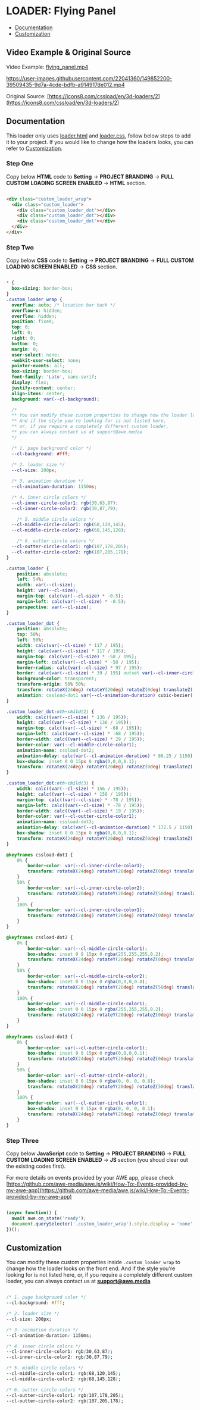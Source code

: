 # LOADER: Flying Panel

- [Documentation](#documentation)
- [Customization](#customization)

## Video Example & Original Source


Video Example: [flying_panel.mp4](flying_panel.mp4)



https://user-images.githubusercontent.com/22041360/149852200-39509435-9d7a-4cde-bdfb-a914917de012.mp4



Original Source: [https://icons8.com/cssload/en/3d-loaders/2](https://icons8.com/cssload/en/3d-loaders/2)


## Documentation

This loader only uses [loader.html](loader.html) and [loader.css](loader.css), follow below steps to add it to your project. If you would like to change how the loaders looks, you can refer to [Customization](#customization).


### Step One

Copy below **HTML** code to **Setting** -> **PROJECT BRANDING** -> **FULL CUSTOM LOADING SCREEN ENABLED** -> **HTML** section.


```html

<div class="custom_loader_wrap">
  <div class="custom_loader">
    <div class="custom_loader_dot"></div>
    <div class="custom_loader_dot"></div>
    <div class="custom_loader_dot"></div>
  </div>
</div>


```

### Step Two

Copy below **CSS** code to **Setting** -> **PROJECT BRANDING** -> **FULL CUSTOM LOADING SCREEN ENABLED** -> **CSS** section.

```css

* {
  box-sizing: border-box;
}
.custom_loader_wrap {
  overflow: auto; /* location bar hack */
  overflow-x: hidden;
  overflow: hidden;
  position: fixed;
  top: 0;
  left: 0;
  right: 0;
  bottom: 0;
  margin: 0;
  user-select: none;
  -webkit-user-select: none;
  pointer-events: all;
  box-sizing: border-box;
  font-family: 'Lato', sans-serif;
  display: flex;
  justify-content: center;
  align-items: center;
  background: var(--cl-background);

  /*
  ** You can modify these custom properties to change how the loader looks on the front end.
  ** And if the style you're looking for is not listed here, 
  ** or, if you require a completely different custom loader,
  ** you can always contact us at support@awe.media
  */

  /* 1. page background color */
  --cl-background: #fff;
  
  /* 2. loader size */
  --cl-size: 200px;

  /* 3. animation duration */
  --cl-animation-duration: 1150ms;

  /* 4. inner circle colors */
  --cl-inner-circle-color1: rgb(30,63,87);
  --cl-inner-circle-color2: rgb(30,87,79);

	/* 5. middle circle colors */
  --cl-middle-circle-color1: rgb(68,120,145);
  --cl-middle-circle-color2: rgb(68,145,128);

	/* 6. outter circle colors */
  --cl-outter-circle-color1: rgb(107,178,205);
  --cl-outter-circle-color2: rgb(107,205,178);
}

.custom_loader {
	position: absolute;
	left: 54%;
	width: var(--cl-size);
	height: var(--cl-size);
	margin-top: calc(var(--cl-size) * -0.5);
	margin-left: calc(var(--cl-size) * -0.5);
	perspective: var(--cl-size);
}

.custom_loader_dot {
	position: absolute;
	top: 50%;
	left: 50%;
	width: calc(var(--cl-size) * 117 / 195);
	height: calc(var(--cl-size) * 117 / 195);
	margin-top: calc(var(--cl-size) * -58 / 195);
	margin-left: calc(var(--cl-size) * -58 / 195);
	border-radius: calc(var(--cl-size) * 97 / 195);
	border: calc(var(--cl-size) * 39 / 195) outset var(--cl-inner-circle-color1);
	background-color: transparent;
	transform-origin: 50% 50%;
	transform: rotateX(24deg) rotateY(20deg) rotateZ(0deg) translateZ(-24px);
	animation: cssload-dot1 var(--cl-animation-duration) cubic-bezier(.49,.06,.43,.85) infinite;
}

.custom_loader_dot:nth-child(2) {
	width: calc((var(--cl-size) * 136 / 195));
	height: calc((var(--cl-size) * 136 / 195));
	margin-top: calc((var(--cl-size) * -68 / 195));
	margin-left: calc((var(--cl-size) * -68 / 195));
	border-width: calc((var(--cl-size) * 29 / 195));
	border-color: var(--cl-middle-circle-color1);
	animation-name: cssload-dot2;
	animation-delay: calc(var(--cl-animation-duration) * 86.25 / 1150);
	box-shadow: inset 0 0 15px 0 rgba(0,0,0,0.1);
	transform: rotateX(24deg) rotateY(20deg) rotateZ(0deg) translateZ(-24px);
}

.custom_loader_dot:nth-child(3) {
	width: calc((var(--cl-size) * 156 / 195));
	height: calc((var(--cl-size) * 156 / 195));
	margin-top: calc((var(--cl-size) * -78 / 195));
	margin-left: calc((var(--cl-size) * -78 / 195));
	border-width: calc((var(--cl-size) * 19 / 195));
	border-color: var(--cl-outter-circle-color1);
	animation-name: cssload-dot3;
	animation-delay: calc(var(--cl-animation-duration) * 172.5 / 1150);
	box-shadow: inset 0 0 15px 0 rgba(0,0,0,0.1);
	transform: rotateX(24deg) rotateY(20deg) rotateZ(0deg) translateZ(-24px);
}

@keyframes cssload-dot1 {
	0% {
		border-color: var(--cl-inner-circle-color1);
		transform: rotateX(24deg) rotateY(20deg) rotateZ(0deg) translateZ(-24px);
	}
	50% {
		border-color: var(--cl-inner-circle-color2);
		transform: rotateX(20deg) rotateY(20deg) rotateZ(50deg) translateZ(0px);
	}
	100% {
		border-color: var(--cl-inner-circle-color1);
		transform: rotateX(24deg) rotateY(20deg) rotateZ(0deg) translateZ(-24px);
	}
}

@keyframes cssload-dot2 {
	0% {
		border-color: var(--cl-middle-circle-color1);
		box-shadow: inset 0 0 15px 0 rgba(255,255,255,0.2);
		transform: rotateX(24deg) rotateY(20deg) rotateZ(0deg) translateZ(-24px);
	}
	50% {
		border-color: var(--cl-middle-circle-color2);
		box-shadow: inset 0 0 15px 0 rgba(0,0,0,0.8);
		transform: rotateX(20deg) rotateY(20deg) rotateZ(50deg) translateZ(0px);
	}
	100% {
		border-color: var(--cl-middle-circle-color1);
		box-shadow: inset 0 0 15px 0 rgba(255,255,255,0.2);
		transform: rotateX(24deg) rotateY(20deg) rotateZ(0deg) translateZ(-24px);
	}
}

@keyframes cssload-dot3 {
	0% {
		border-color: var(--cl-outter-circle-color1);
		box-shadow: inset 0 0 15px 0 rgba(0,0,0,0.1);
		transform: rotateX(24deg) rotateY(20deg) rotateZ(0deg) translateZ(-24px);
	}
	50% {
		border-color: var(--cl-outter-circle-color2);
		box-shadow: inset 0 0 15px 0 rgba(0, 0, 0, 0.8);
		transform: rotateX(20deg) rotateY(20deg) rotateZ(50deg) translateZ(0px);
	}
	100% {
		border-color: var(--cl-outter-circle-color1);
		box-shadow: inset 0 0 15px 0 rgba(0, 0, 0, 0.1);
		transform: rotateX(24deg) rotateY(20deg) rotateZ(0deg) translateZ(-24px);
	}
}

```

### Step Three

Copy below **JavaScript** code to **Setting** -> **PROJECT BRANDING** -> **FULL CUSTOM LOADING SCREEN ENABLED** -> **JS** section (you shoud clear out the existing codes first).

For more details on events provided by your AWE app, please check [https://github.com/awe-media/awe.js/wiki/How-To:-Events-provided-by-my-awe-app](https://github.com/awe-media/awe.js/wiki/How-To:-Events-provided-by-my-awe-app)


```javascript

(async function() { 
  await awe.on_state('ready'); 
  document.querySelector('.custom_loader_wrap').style.display = 'none'; 
})();


```

## Customization

You can modify these custom properties inside `.custom_loader_wrap` to change how the loader looks on the front end. And if the style you're looking for is not listed here, or, if you require a completely different custom loader, you can always contact us at **support@awe.media**

```css

/* 1. page background color */
--cl-background: #fff;

/* 2. loader size */
--cl-size: 200px;

/* 3. animation duration */
--cl-animation-duration: 1150ms;

/* 4. inner circle colors */
--cl-inner-circle-color1: rgb(30,63,87);
--cl-inner-circle-color2: rgb(30,87,79);

/* 5. middle circle colors */
--cl-middle-circle-color1: rgb(68,120,145);
--cl-middle-circle-color2: rgb(68,145,128);

/* 6. outter circle colors */
--cl-outter-circle-color1: rgb(107,178,205);
--cl-outter-circle-color2: rgb(107,205,178);


```




